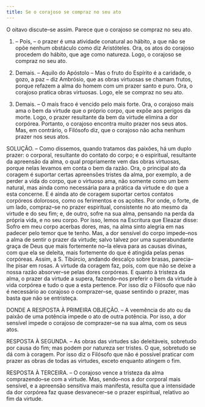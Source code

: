 ```yaml
---
title: Se o corajoso se compraz no seu ato
---
```


O oitavo discute–se assim. Parece que o corajoso se compraz no seu ato.  

1. – Pois, – o prazer é uma atividade conatural ao hábito, a que não se opõe nenhum obstáculo como diz Aristóteles. Ora, os atos do corajoso procedem do hábito, que age como natureza. Logo, o corajoso se compraz no seu ato. 

2. Demais. – Aquilo do Apóstolo – Mas o fruto do Espírito é a caridade, o gozo, a paz – diz Ambrósio, que as obras virtuosas se chamam frutos, porque refazem a alma do homem com um prazer santo e puro. Ora, o corajoso pratica obras virtuosas. Logo, ele se compraz no seu ato.  

3. Demais. – O mais fraco é vencido pelo mais forte. Ora, o corajoso mais ama o bem da virtude que o próprio corpo, que expõe aos perigos da morte. Logo, o prazer resultante da bem da virtude elimina a dor corpórea. Portanto, o corajoso encontra muito prazer nos seus atos.  Mas, em contrário, o Filósofo diz, que o corajoso não acha nenhum prazer nos seus atos.  

SOLUÇÃO. – Como dissemos, quando tratamos das paixões, há um duplo prazer: o corporal, resultante do contato do corpo; e o espiritual, resultante da apreensão da alma, o qual propriamente vem das obras virtuosas, porque nelas levamos em conta o bem da razão. Ora, o principal ato da coragem é suportar certas apreensões tristes da alma, por exemplo, a de perder a vida do corpo, que o virtuoso ama, não somente como um bem natural, mas ainda como necessária para a prática da virtude e do que a esta concerne. E é ainda ato de coragem suportar certos contatos corpóreos dolorosos, como os ferimentos e os açoites. Por onde, o forte, de um lado, compraz–se no prazer espiritual, consistente no ato mesmo da virtude e do seu fim; e, de outro, sofre na sua alma, pensando na perda da própria vida, e no seu corpo. Por isso, lemos na Escritura que Eleazar disse: Sofro em meu corpo acerbas dores, mas, na alma sinto alegria em nas padecer pelo temor que te tenho.  Mas, a dor sensível do corpo impede–nos a alma de sentir o prazer da virtude; salvo talvez por uma superabundante graça de Deus que mais fortemente no–Ia eleva para as causas divinas, com que ela se deleita, mais fortemente do que é atingida pelas penas corpóreas. Assim, a S. Tibúrcio, andando descalço sobre brasas, parecia–lhe pisar em rosas. A virtude da coragem faz, pois, com que não se deixe a nossa razão absorver–se pelas dores corpóreas. E quanto à tristeza da alma, o prazer da virtude a supera, fazendo–nos preferir o bem da virtude à vida corpórea e tudo o que a esta pertence. Por isso diz o Filósofo que não é necessário ao corajoso o comprazer–se, quase sentindo o prazer, mas basta que não se entristeça.  

DONDE A RESPOSTA À PRIMEIRA OBJEÇÃO. – A veemência do ato ou da paixão de uma potência impede o ato de outra potência. Por isso, a dor sensível impede o corajoso de comprazer–se na sua alma, com os seus atos.  

RESPOSTA À SEGUNDA. – As obras das virtudes são deleitáveis, sobretudo por causa do fim; mas podem por natureza ser tristes. O que, sobretudo se dá com à coragem. Por isso diz o Filósofo que não é possível praticar com prazer as obras de todas as virtudes, exceto enquanto atingem o fim.  

RESPOSTA À TERCEIRA. – O corajoso vence a tristeza da alma comprazendo–se com a virtude. Mas, sendo–nos a dor corporal mais sensível, e a apreensão sensitiva mais manifesta, resulta que a intensidade da dor corpórea faz quase desvanecer–se o prazer espiritual, relativo ao fim da virtude.